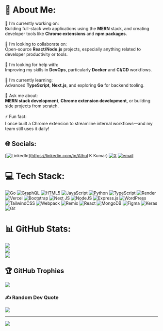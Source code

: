 # 💫 About Me:
🔭 I’m currently working on:  <br>Building full-stack web applications using the **MERN** stack, and creating developer tools like **Chrome extensions** and **npm packages**.<br><br>👯 I’m looking to collaborate on:  <br>Open-source **React/Node.js** projects, especially anything related to developer productivity or tools.<br><br>🤝 I’m looking for help with:  <br>Improving my skills in **DevOps**, particularly **Docker** and **CI/CD** workflows.<br><br>🌱 I’m currently learning:  <br>Advanced **TypeScript**, **Next.js**, and exploring **Go** for backend tooling.<br><br>💬 Ask me about:  <br>**MERN stack development**, **Chrome extension development**, or building side projects from scratch.<br><br>⚡ Fun fact:  <br>I once built a Chrome extension to streamline internal workflows—and my team still uses it daily!<br>


## 🌐 Socials:
[![LinkedIn](https://img.shields.io/badge/LinkedIn-%230077B5.svg?logo=linkedin&logoColor=white)](https://linkedin.com/in/Athul K Kumar) [![X](https://img.shields.io/badge/X-black.svg?logo=X&logoColor=white)](https://x.com/AthulkKDev) [![email](https://img.shields.io/badge/Email-D14836?logo=gmail&logoColor=white)](mailto:athulkkumar5@gmail.com) 

# 💻 Tech Stack:
![Go](https://img.shields.io/badge/go-%2300ADD8.svg?style=flat&logo=go&logoColor=white) ![GraphQL](https://img.shields.io/badge/-GraphQL-E10098?style=flat&logo=graphql&logoColor=white) ![HTML5](https://img.shields.io/badge/html5-%23E34F26.svg?style=flat&logo=html5&logoColor=white) ![JavaScript](https://img.shields.io/badge/javascript-%23323330.svg?style=flat&logo=javascript&logoColor=%23F7DF1E) ![Python](https://img.shields.io/badge/python-3670A0?style=flat&logo=python&logoColor=ffdd54) ![TypeScript](https://img.shields.io/badge/typescript-%23007ACC.svg?style=flat&logo=typescript&logoColor=white) ![Render](https://img.shields.io/badge/Render-%46E3B7.svg?style=flat&logo=render&logoColor=white) ![Vercel](https://img.shields.io/badge/vercel-%23000000.svg?style=flat&logo=vercel&logoColor=white) ![Bootstrap](https://img.shields.io/badge/bootstrap-%238511FA.svg?style=flat&logo=bootstrap&logoColor=white) ![Next JS](https://img.shields.io/badge/Next-black?style=flat&logo=next.js&logoColor=white) ![NodeJS](https://img.shields.io/badge/node.js-6DA55F?style=flat&logo=node.js&logoColor=white) ![Express.js](https://img.shields.io/badge/express.js-%23404d59.svg?style=flat&logo=express&logoColor=%2361DAFB) ![WordPress](https://img.shields.io/badge/WordPress-%23117AC9.svg?style=flat&logo=WordPress&logoColor=white) ![TailwindCSS](https://img.shields.io/badge/tailwindcss-%2338B2AC.svg?style=flat&logo=tailwind-css&logoColor=white) ![Webpack](https://img.shields.io/badge/webpack-%238DD6F9.svg?style=flat&logo=webpack&logoColor=black) ![Remix](https://img.shields.io/badge/remix-%23000.svg?style=flat&logo=remix&logoColor=white) ![React](https://img.shields.io/badge/react-%2320232a.svg?style=flat&logo=react&logoColor=%2361DAFB) ![MongoDB](https://img.shields.io/badge/MongoDB-%234ea94b.svg?style=flat&logo=mongodb&logoColor=white) ![Figma](https://img.shields.io/badge/figma-%23F24E1E.svg?style=flat&logo=figma&logoColor=white) ![Keras](https://img.shields.io/badge/Keras-%23D00000.svg?style=flat&logo=Keras&logoColor=white) ![Git](https://img.shields.io/badge/git-%23F05033.svg?style=flat&logo=git&logoColor=white)
# 📊 GitHub Stats:
![](https://github-readme-stats.vercel.app/api?username=AthulKkumar&theme=merko&hide_border=false&include_all_commits=true&count_private=true)<br/>
![](https://nirzak-streak-stats.vercel.app/?user=AthulKkumar&theme=merko&hide_border=false)<br/>
![](https://github-readme-stats.vercel.app/api/top-langs/?username=AthulKkumar&theme=merko&hide_border=false&include_all_commits=true&count_private=true&layout=compact)

## 🏆 GitHub Trophies
![](https://github-profile-trophy.vercel.app/?username=AthulKkumar&theme=shadow_green&no-frame=false&no-bg=true&margin-w=4)

### ✍️ Random Dev Quote
![](https://quotes-github-readme.vercel.app/api?type=horizontal&theme=merko)

---
[![](https://visitcount.itsvg.in/api?id=AthulKkumar&icon=9&color=0)](https://visitcount.itsvg.in)

<!-- Proudly created with GPRM ( https://gprm.itsvg.in ) -->
